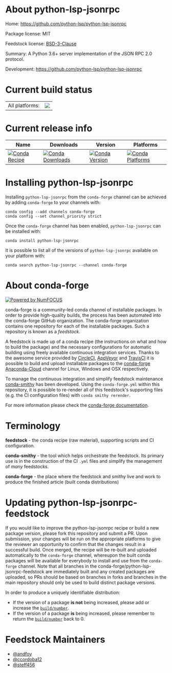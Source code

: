 About python-lsp-jsonrpc
========================

Home: https://github.com/python-lsp/python-lsp-jsonrpc

Package license: MIT

Feedstock license: [BSD-3-Clause](https://github.com/conda-forge/python-lsp-jsonrpc-feedstock/blob/master/LICENSE.txt)

Summary: A Python 3.6+ server implementation of the JSON RPC 2.0 protocol.

Development: https://github.com/python-lsp/python-lsp-jsonrpc

Current build status
====================


<table><tr><td>All platforms:</td>
    <td>
      <a href="https://dev.azure.com/conda-forge/feedstock-builds/_build/latest?definitionId=12454&branchName=master">
        <img src="https://dev.azure.com/conda-forge/feedstock-builds/_apis/build/status/python-lsp-jsonrpc-feedstock?branchName=master">
      </a>
    </td>
  </tr>
</table>

Current release info
====================

| Name | Downloads | Version | Platforms |
| --- | --- | --- | --- |
| [![Conda Recipe](https://img.shields.io/badge/recipe-python--lsp--jsonrpc-green.svg)](https://anaconda.org/conda-forge/python-lsp-jsonrpc) | [![Conda Downloads](https://img.shields.io/conda/dn/conda-forge/python-lsp-jsonrpc.svg)](https://anaconda.org/conda-forge/python-lsp-jsonrpc) | [![Conda Version](https://img.shields.io/conda/vn/conda-forge/python-lsp-jsonrpc.svg)](https://anaconda.org/conda-forge/python-lsp-jsonrpc) | [![Conda Platforms](https://img.shields.io/conda/pn/conda-forge/python-lsp-jsonrpc.svg)](https://anaconda.org/conda-forge/python-lsp-jsonrpc) |

Installing python-lsp-jsonrpc
=============================

Installing `python-lsp-jsonrpc` from the `conda-forge` channel can be achieved by adding `conda-forge` to your channels with:

```
conda config --add channels conda-forge
conda config --set channel_priority strict
```

Once the `conda-forge` channel has been enabled, `python-lsp-jsonrpc` can be installed with:

```
conda install python-lsp-jsonrpc
```

It is possible to list all of the versions of `python-lsp-jsonrpc` available on your platform with:

```
conda search python-lsp-jsonrpc --channel conda-forge
```


About conda-forge
=================

[![Powered by NumFOCUS](https://img.shields.io/badge/powered%20by-NumFOCUS-orange.svg?style=flat&colorA=E1523D&colorB=007D8A)](http://numfocus.org)

conda-forge is a community-led conda channel of installable packages.
In order to provide high-quality builds, the process has been automated into the
conda-forge GitHub organization. The conda-forge organization contains one repository
for each of the installable packages. Such a repository is known as a *feedstock*.

A feedstock is made up of a conda recipe (the instructions on what and how to build
the package) and the necessary configurations for automatic building using freely
available continuous integration services. Thanks to the awesome service provided by
[CircleCI](https://circleci.com/), [AppVeyor](https://www.appveyor.com/)
and [TravisCI](https://travis-ci.com/) it is possible to build and upload installable
packages to the [conda-forge](https://anaconda.org/conda-forge)
[Anaconda-Cloud](https://anaconda.org/) channel for Linux, Windows and OSX respectively.

To manage the continuous integration and simplify feedstock maintenance
[conda-smithy](https://github.com/conda-forge/conda-smithy) has been developed.
Using the ``conda-forge.yml`` within this repository, it is possible to re-render all of
this feedstock's supporting files (e.g. the CI configuration files) with ``conda smithy rerender``.

For more information please check the [conda-forge documentation](https://conda-forge.org/docs/).

Terminology
===========

**feedstock** - the conda recipe (raw material), supporting scripts and CI configuration.

**conda-smithy** - the tool which helps orchestrate the feedstock.
                   Its primary use is in the construction of the CI ``.yml`` files
                   and simplify the management of *many* feedstocks.

**conda-forge** - the place where the feedstock and smithy live and work to
                  produce the finished article (built conda distributions)


Updating python-lsp-jsonrpc-feedstock
=====================================

If you would like to improve the python-lsp-jsonrpc recipe or build a new
package version, please fork this repository and submit a PR. Upon submission,
your changes will be run on the appropriate platforms to give the reviewer an
opportunity to confirm that the changes result in a successful build. Once
merged, the recipe will be re-built and uploaded automatically to the
`conda-forge` channel, whereupon the built conda packages will be available for
everybody to install and use from the `conda-forge` channel.
Note that all branches in the conda-forge/python-lsp-jsonrpc-feedstock are
immediately built and any created packages are uploaded, so PRs should be based
on branches in forks and branches in the main repository should only be used to
build distinct package versions.

In order to produce a uniquely identifiable distribution:
 * If the version of a package **is not** being increased, please add or increase
   the [``build/number``](https://docs.conda.io/projects/conda-build/en/latest/resources/define-metadata.html#build-number-and-string).
 * If the version of a package **is** being increased, please remember to return
   the [``build/number``](https://docs.conda.io/projects/conda-build/en/latest/resources/define-metadata.html#build-number-and-string)
   back to 0.

Feedstock Maintainers
=====================

* [@andfoy](https://github.com/andfoy/)
* [@ccordoba12](https://github.com/ccordoba12/)
* [@steff456](https://github.com/steff456/)

